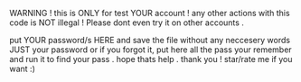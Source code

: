 WARNING ! 
this is ONLY for test YOUR account ! 
any other actions with this code is NOT illegal ! Please dont even try it on other accounts . 

put YOUR password/s HERE and save the file without any neccesery words JUST your password or if you forgot it, 
put here all the pass your remember and run it to find your pass . 
hope thats help .
thank you !
star/rate me if you want :)
